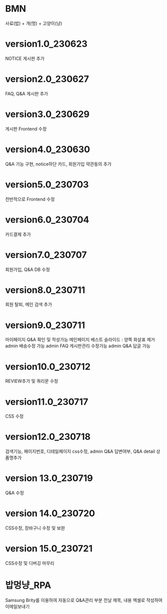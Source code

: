 # BMN
사료(밥) + 개(멍) + 고양이(냥)

# version1.0_230623
NOTICE 게시판 추가

# version2.0_230627
FAQ, Q&A 게시판 추가

# version3.0_230629
게시판 Frontend 수정

# version4.0_230630
Q&A 기능 구현, notice하단 카드, 회원가입 약관동의 추가

# version5.0_230703
전반적으로 Frontend 수정

# version6.0_230704
카드결제 추가

# version7.0_230707
회원가입, Q&A DB 수정

# version8.0_230711
회원 탈퇴, 메인 검색 추가

# version9.0_230711
마이페이지 Q&A 확인 및 작성가능
메인페이지 베스트 슬라이드 : 양쪽 화살표 제거
admin 배송수정 가능
admin FAQ 게시판관리 수정가능
admin Q&A 답글 가능

# version10.0_230712
REVIEW추가 및 쿼리문 수정

# version11.0_230717
CSS 수정

# version12.0_230718
검색기능, 페이지번호, 디테일페이지 css수정, admin Q&A 답변여부, Q&A detail 상품명추가

# version 13.0_230719
Q&A 수정

# version 14.0_230720
CSS수정, 장바구니 수정 및 보완

# version 15.0_230721
CSS수정 및 디버깅 마무리

# 밥멍냥_RPA
Samsung Brity를 이용하여 자동으로 Q&A관리 부분 전날 제목, 내용 엑셀로 작성하여 이메일보내기